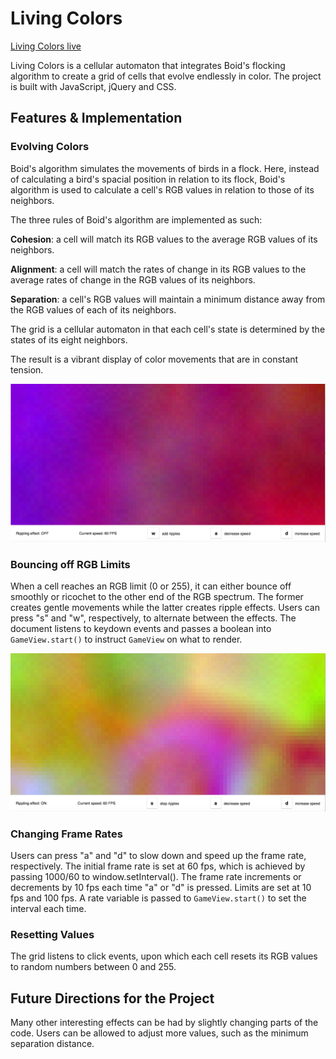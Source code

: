 # Living Colors

[Living Colors live][github]


[github]: https://ykpeng.github.io/living_colors

Living Colors is a cellular automaton that integrates Boid's flocking algorithm to create a grid of cells that evolve endlessly in color. The project is built with JavaScript, jQuery and CSS.

## Features & Implementation

### Evolving Colors

Boid's algorithm simulates the movements of birds in a flock. Here, instead of calculating a bird's spacial position in relation to its flock, Boid's algorithm is used to calculate a cell's RGB values in relation to those of its neighbors.

The three rules of Boid's algorithm are implemented as such:

**Cohesion**: a cell will match its RGB values to the average RGB values of its neighbors.

**Alignment**: a cell will match the rates of change in its RGB values to the average rates of change in the RGB values of its neighbors.

**Separation**: a cell's RGB values will maintain a minimum distance away from the RGB values of each of its neighbors.

The grid is a cellular automaton in that each cell's state is determined by the states of its eight neighbors.

The result is a vibrant display of color movements that are in constant tension.

![smooth]

### Bouncing off RGB Limits

When a cell reaches an RGB limit (0 or 255), it can either bounce off smoothly or ricochet to the other end of the RGB spectrum. The former creates gentle movements while the latter creates ripple effects. Users can press "s" and "w", respectively, to alternate between the effects. The document listens to keydown events and passes a boolean into `GameView.start()` to instruct `GameView` on what to render.

![ripple]

### Changing Frame Rates

Users can press "a" and "d" to slow down and speed up the frame rate, respectively. The initial frame rate is set at 60 fps, which is achieved by passing 1000/60 to window.setInterval(). The frame rate increments or decrements by 10 fps each time "a" or "d" is pressed. Limits are set at 10 fps and 100 fps. A rate variable is passed to `GameView.start()` to set the interval each time.

### Resetting Values

The grid listens to click events, upon which each cell resets its RGB values to random numbers between 0 and 255.  

## Future Directions for the Project

Many other interesting effects can be had by slightly changing parts of the code. Users can be allowed to adjust more values, such as the minimum separation distance.  

[smooth]: ./screenshots/smooth.png
[ripple]: ./screenshots/ripple.png
